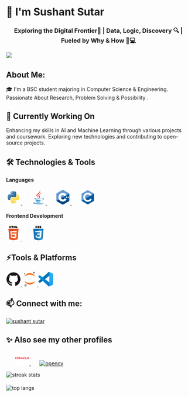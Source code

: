 
<!--
**SushInnovates/SushInnovates** is a ✨ _special_ ✨ repository because its `README.md` (this file) appears on your GitHub profile.

Here are some ideas to get you started:

- 🔭 I’m currently working on ...
- 🌱 I’m currently learning ...
- 👯 I’m looking to collaborate on ...
- 🤔 I’m looking for help with ...
- 💬 Ask me about ...
- 📫 How to reach me: ...
- 😄 Pronouns: ...
- ⚡ Fun fact: ...
-->
<!--## Hi 👋thombare is here
are bithch karki code copy-->


<h1 align="left"> 👋 I'm Sushant Sutar </h1>
<h3 align="center"> Exploring the Digital Frontier🧭 | Data, Logic, Discovery 🔍 | Fueled by Why & How 🧩💻 </h3>
<!--img align="right" src="https://miro.medium.com/v2/resize:fit:1400/1*VMmvImch6VU5pc2VktY1uw.gif" alt="coding " width="400"-->

[![](https://visitcount.itsvg.in/api?id=SushInnovates&label=Profile%20Activity&color=2&icon=2&pretty=true)](https://visitcount.itsvg.in)



<h2 align="left">About Me:</h2>
<p align="left">
🎓 I'm a BSC student majoring in Computer Science & Engineering. Passionate About Research, Problem Solving & Possibility .  
</p>
  
<h2 align="left">🔭 Currently Working On </h2>
<p align="left">
Enhancing my skills in AI and Machine Learning through various projects and coursework.
Exploring new technologies and contributing to open-source projects.
</p>
<!---------------------------------------------------------------------------------------------------------------------------------------------------------------------------->
<h2 align="left">🛠️ Technologies & Tools</h2>
<h4 align="left"> Languages</h4>
<p align="left">
  <a href="https://www.python.org" target="_blank" rel="noreferrer"> 
  <img src="https://raw.githubusercontent.com/devicons/devicon/master/icons/python/python-original.svg" alt="python" width="40" height="40"/> </a>
  &nbsp;&nbsp;&nbsp;&nbsp;&nbsp;
  
  <a href="https://www.java.com" target="_blank" rel="noreferrer">
  <img src="https://raw.githubusercontent.com/devicons/devicon/master/icons/java/java-original.svg" alt="java" width="40" height="40"/> </a> 
  &nbsp;&nbsp;&nbsp;&nbsp;&nbsp;
  
  <a href="https://www.w3schools.com/cpp/" target="_blank" rel="noreferrer"> 
  <img src="https://raw.githubusercontent.com/devicons/devicon/master/icons/cplusplus/cplusplus-original.svg" alt="cplusplus" width="40" height="40"/> </a>
  &nbsp;&nbsp;&nbsp;&nbsp;&nbsp;
  
  <a href="https://www.cprogramming.com/" target="_blank" rel="noreferrer"> 
  <img src="https://raw.githubusercontent.com/devicons/devicon/master/icons/c/c-original.svg" alt="c" width="40" height="40"/> </a>
</p>
  <h4 align="left"> Frontend Development</h4>
  <p align="left">
  <a href="https://www.w3.org/html/" target="_blank" rel="noreferrer">
  <img src="https://raw.githubusercontent.com/devicons/devicon/master/icons/html5/html5-original-wordmark.svg" alt="html5" width="40" height="40"/> </a> 
  &nbsp;&nbsp;&nbsp;&nbsp;&nbsp;
  <a href="https://www.w3schools.com/css/" target="_blank" rel="noreferrer"> 
  <img src="https://raw.githubusercontent.com/devicons/devicon/master/icons/css3/css3-original-wordmark.svg" alt="css3" width="40" height="40"/> </a>

</p>
  <!--a href="https://www.linux.org/" target="_blank" rel="noreferrer"> 
  <!--img src="https://raw.githubusercontent.com/devicons/devicon/master/icons/linux/linux-original.svg" alt="linux" width="40" height="40"/> </a-->
<!---------------------------------------------------------------------------------------------------------------------------------------------------------------------------->
  <h2 align="left">⚡Tools & Platforms</h2>
  <p align="left">
  <a href="https://www.github.com/" target="_blank" rel="noreferrer"> 
  <img src="https://raw.githubusercontent.com/devicons/devicon/master/icons/github/github-original.svg" alt="github" width="40" height="40"/> </a>
  
  <a href="https://www.jupyter.org/" target="_blank" rel="noreferrer"> 
  <img src="https://raw.githubusercontent.com/devicons/devicon/master/icons/jupyter/jupyter-original.svg" alt="jupyter notebook" width="40" height="40"/> </a>

<a href="https://www.vscode.dev/" target="_blank" rel="noreferrer"> 
  <img src="https://raw.githubusercontent.com/devicons/devicon/master/icons/vscode/vscode-original.svg" alt="vscode" width="40" height="40" /> 
</a
  </p>

<!---------------------------------------------------------------------------------------------------------------------------------------------------------------------------->

<h2 align="left"> 📫 Connect with me:</h2>
<p align="left">
<a href="[https://www.linkedin.com/in/divya-thombare-140b23261](https://www.linkedin.com/in/sushant-sutar-9745ba25b/)" target="blank"><img align="center" src="https://raw.githubusercontent.com/rahuldkjain/github-profile-readme-generator/master/src/images/icons/Social/linked-in-alt.svg" alt="sushant sutar" height="30" width="40" /></a>
  
</p>
<!---------------------------------------------------------------------------------------------------------------------------------------------------------------------------->
<h2 align="left"> ✨ Also see my other profiles </h2>
<p align="left">
  
&nbsp;&nbsp;&nbsp;&nbsp;&nbsp;
  <a href="https://www.oracle.com/" target="_blank" rel="noreferrer"> 
  <img src="https://raw.githubusercontent.com/devicons/devicon/master/icons/oracle/oracle-original.svg" alt="oracle" width="40" height="40"/> </a> 
 &nbsp;&nbsp;&nbsp;&nbsp;&nbsp;
  <a href="https://opencv.org/" target="_blank" rel="noreferrer"> 
  <img src="https://www.vectorlogo.zone/logos/opencv/opencv-icon.svg" alt="opencv" width="40" height="40"/> </a> 
</p>

<div align=left>
<img width=390 src="https://streak-stats.demolab.com/?user=SushInnovates&count_private=true&theme=react&border_radius=10" alt="streak stats"/><br/><br/>
<img width=325 align="center" src="https://github-readme-stats.vercel.app/api/top-langs/?<img width=325 align="center" src="https://github-readme-stats.vercel.app/api/top-langs/?username=SushInnovates&hide=HTML&langs_count=8&layout=compact&theme=react&border_radius=10&size_weight=0.5&count_weight=0.5&exclude_repo=github-readme-stats" alt="top langs" />
</div>




<!-------------------------------------------------------------------special Thanks to @--------------------------------------------------------------------------->


